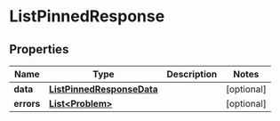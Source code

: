 

# ListPinnedResponse


## Properties

Name | Type | Description | Notes
------------ | ------------- | ------------- | -------------
**data** | [**ListPinnedResponseData**](ListPinnedResponseData.md) |  |  [optional]
**errors** | [**List&lt;Problem&gt;**](Problem.md) |  |  [optional]




